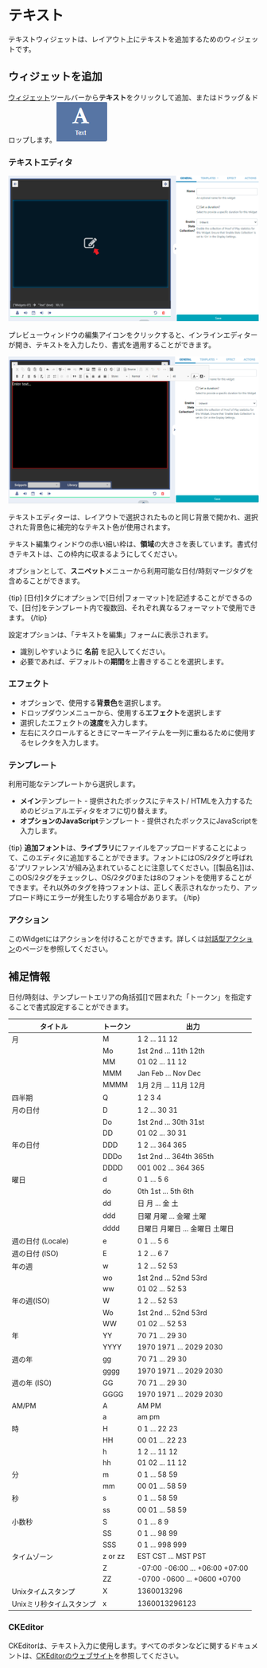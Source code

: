 <!--toc=widgets-->

# テキスト

テキストウィジェットは、レイアウト上にテキストを追加するためのウィジェットです。

## ウィジェットを追加

[ウィジェット](layouts_widgets.html)ツールバーから**テキスト**をクリックして追加、またはドラッグ＆ドロップします。![Text Widget](img\v2_media_text_widget.png)

### テキストエディタ

![Edit Text](img\v3_media_text_edit.png)

プレビューウィンドウの編集アイコンをクリックすると、インラインエディターが開き、テキストを入力したり、書式を適用することができます。

![Enter Text](img\v3_media_text_inline_editor.png)

テキストエディターは、レイアウトで選択されたものと同じ背景で開かれ、選択された背景色に補完的なテキスト色が使用されます。

テキスト編集ウィンドウの赤い細い枠は、**領域**の大きさを表しています。書式付きテキストは、この枠内に収まるようにしてください。

オプションとして、**スニペット**メニューから利用可能な日付/時刻マージタグを含めることができます。

{tip}
 [日付]タグにオプションで[日付|フォーマット]を記述することができるので、[日付]をテンプレート内で複数回、それぞれ異なるフォーマットで使用できます。
{/tip}

設定オプションは、「テキストを編集」フォームに表示されます。

- 識別しやすいように **名前** を記入してください。
- 必要であれば、デフォルトの**期間**を上書きすることを選択します。

### エフェクト

- オプションで、使用する**背景色**を選択します。
- ドロップダウンメニューから、使用する**エフェクト**を選択します
- 選択したエフェクトの**速度**を入力します。
- 左右にスクロールするときにマーキーアイテムを一列に重ねるために使用するセレクタを入力します。

### テンプレート

利用可能なテンプレートから選択します。

- **メイン**テンプレート - 提供されたボックスにテキスト/ HTMLを入力するためのビジュアルエディタをオフに切り替えます。
- **オプションのJavaScript**テンプレート - 提供されたボックスにJavaScriptを入力します。

{tip}
**追加フォント**は、**ライブラリ**にファイルをアップロードすることによって、このエディタに追加することができます。フォントにはOS/2タグと呼ばれる'プリファレンス'が組み込まれていることに注意してください。[[製品名]]は、このOS/2タグをチェックし、OS/2タグ0または8のフォントを使用することができます。それ以外のタグを持つフォントは、正しく表示されなかったり、アップロード時にエラーが発生したりする場合があります。
{/tip}

### アクション

このWidgetにはアクションを付けることができます。詳しくは[対話型アクション](layouts_interactive_actions.html)のページを参照してください。

## 補足情報

日付/時刻は、テンプレートエリアの角括弧[]で囲まれた「トークン」を指定することで書式設定することができます。


| タイトル                      | トークン   | 出力                                 |
| -------------------------- | ------- | -------------------------------------- |
| 月                     | M       | 1 2 ... 11 12                          |
|                            | Mo      | 1st 2nd ... 11th 12th                  |
|                            | MM      | 01 02 ... 11 12                        |
|                            | MMM     | Jan Feb ... Nov Dec                    |
|                            | MMMM    | 1月 2月 ... 11月 12月 |
| 四半期                    | Q       | 1 2 3 4                                |
| 月の日付               | D       | 1 2 ... 30 31                          |
|                            | Do      | 1st 2nd ... 30th 31st                  |
|                            | DD      | 01 02 ... 30 31                        |
| 年の日付                | DDD     | 1 2 ... 364 365                        |
|                            | DDDo    | 1st 2nd ... 364th 365th                |
|                            | DDDD    | 001 002 ... 364 365                    |
| 曜日                | d       | 0 1 ... 5 6                            |
|                            | do      | 0th 1st ... 5th 6th                    |
|                            | dd      | 日 月 ... 金 土                        |
|                            | ddd     | 日曜 月曜 ... 金曜 土曜                  |
|                            | dddd    | 日曜日 月曜日 ... 金曜日 土曜日     |
| 週の日付 (Locale)       | e       | 0 1 ... 5 6                            |
| 週の日付 (ISO)          | E       | 1 2 ... 6 7                            |
| 年の週               | w       | 1 2 ... 52 53                          |
|                            | wo      | 1st 2nd ... 52nd 53rd                  |
|                            | ww      | 01 02 ... 52 53                        |
| 年の週(ISO)         | W       | 1 2 ... 52 53                          |
|                            | Wo      | 1st 2nd ... 52nd 53rd                  |
|                            | WW      | 01 02 ... 52 53                        |
| 年                       | YY      | 70 71 ... 29 30                        |
|                            | YYYY    | 1970 1971 ... 2029 2030                |
| 週の年                  | gg      | 70 71 ... 29 30                        |
|                            | gggg    | 1970 1971 ... 2029 2030                |
| 週の年 (ISO)            | GG      | 70 71 ... 29 30                        |
|                            | GGGG    | 1970 1971 ... 2029 2030                |
| AM/PM                      | A       | AM PM                                  |
|                            | a       | am pm                                  |
| 時                       | H       | 0 1 ... 22 23                          |
|                            | HH      | 00 01 ... 22 23                        |
|                            | h       | 1 2 ... 11 12                          |
|                            | hh      | 01 02 ... 11 12                        |
| 分                     | m       | 0 1 ... 58 59                          |
|                            | mm      | 00 01 ... 58 59                        |
| 秒                     | s       | 0 1 ... 58 59                          |
|                            | ss      | 00 01 ... 58 59                        |
| 小数秒          | S       | 0 1 ... 8 9                            |
|                            | SS      | 0 1 ... 98 99                          |
|                            | SSS     | 0 1 ... 998 999                        |
| タイムゾーン                   | z or zz | EST CST ... MST PST                    |
|                            | Z       | -07:00 -06:00 ... +06:00 +07:00        |
|                            | ZZ      | -0700 -0600 ... +0600 +0700            |
| Unixタイムスタンプ             | X       | 1360013296                             |
| Unixミリ秒タイムスタンプ | x       | 1360013296123                          |


### CKEditor

CKEditorは、テキスト入力に使用します。すべてのボタンなどに関するドキュメントは、[CKEditorのウェブサイト](http://docs.cksource.com/CKEditor_3.x/Users_Guide)を参照してください。
